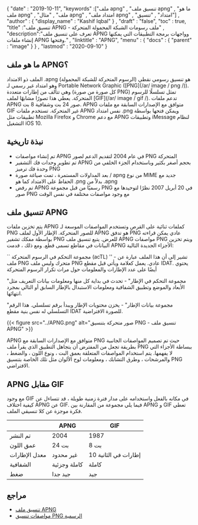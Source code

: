 {
  "date" : "2019-10-11",
  "keywords" :["ملف apng" , "تنسيق ملف apng" , "ما هو ملف apng" , "ملف" , "مثال apng" , "امتداد ملف apng" , "امتداد" , "تنسيق"] ,
  "author" : {
    "display_name" : "Kashif Iqbal"
} ,
  "draft" : "false",
  "toc" : true,
  "title" :"تنسيق ملف APNG - ملف رسومات الشبكة المحمولة المتحركة" ,
  "description":"تعرف على تنسيق ملف APNG وواجهات برمجة التطبيقات التي يمكنها إنشاء ملفات APNG وفتحها." ,
  "linktitle" : "APNG",
  "menu" : {
    "docs" : {
      "parent" : "image"
}
} ,
  "lastmod" : "2020-09-10"
}

## ما هو ملف APNG؟

الملف ذو الامتداد .apng (الرسوم المتحركة للشبكة المحمولة) هو تنسيق رسومي نقطي وهو امتداد غير رسمي لـ Portable Network Graphic ([PNG](/ar/ image / png /)). وهي تتألف من إطارات متعددة (كل صورة من صورة PNG) تمثل تسلسلًا للرسوم المتحركة. يعطي هذا تصورًا مشابهًا لملف [GIF](/ar/ image / gif /). تدعم ملفات APNG صور 24 بت وشفافية 8 بت. APNG متوافق مع الإصدارات السابقة مع ملفات GIF غير المتحركة. تستخدم ملفات APNG نفس امتداد .png ويمكن فتحها بواسطة تطبيقات مثل Mozilla Firefox و Chrome مع دعم APNG وتطبيقات iMessage لنظام التشغيل iOS 10.

## نبذة تاريخية

* تم إنشاء مواصفات APNG في عام 2004 لتقديم الدعم لصور PNG المتحركة
* تم تطوير وحدات فك التشفير APNG بحجم أصغر بكثير وباستخدام الجزء الخلفي من وحدة فك ترميز PNG
* بعد المداولات المستمرة ، تمت صياغة صورة / apng من نوع MIME جديد مع الحفاظ على الامتداد كما هو .png بدلاً من .apng
* تم رفض APNG رسميًا من قبل مجموعة PNG في 20 أبريل 2007 نظرًا لتوحيدها مع صور PNG مع وجود مواصفات مختلفة في نفس الوقت

## تنسيق ملف APNG

يتم تخزين ملفات APNG كملفات ثنائية على القرص وتستخدم المواصفات الموسعة لـ PNG للصور المتحركة. الإطار الأول لملف APNG هو تدفق PNG عادي يمكن قراءته بواسطة مفكك تشفير PNG للعرض. يتبع تنسيق ملف APNG مواصفات PNG ويتم تخزين البيانات في مقاطع تسمى قطع. ومع ذلك ، قدمت APNG الأجزاء الجديدة التالية:

`` مجموعة التحكم في الرسوم المتحركة (acTL) '' - تشير إلى أن هذا الملف عبارة عن ملف PNG متحرك وليس ملف PNG عادي. يعمل كعلامة ويأتي قبل مقطع IDAT. يحتوي أيضًا على عدد الإطارات والمعلومات حول مرات تكرار الرسوم المتحركة

"مجموعة التحكم في الإطار" - تحدث في بداية كل منها ومعلومات بيانات التعريف مثل الأبعاد والموضع وتطبيق الشفافية ومعلومات الاستبدال بالإطار السابق أو التالي بمجرد انتهائها.

"مجموعة بيانات الإطار" - يخزن محتويات الإطار ويبدأ برقم تسلسلي. هذا الرقم التسلسلي له نفس بنية مقطع IDAT للصورة الافتراضية.

{{< figure src="../APNG.png" alt="صور متحركة بتنسيق PNG - تنسيق ملف APNG" >}}

APNG متوافق مع الإصدارات السابقة مع PNG حيث تم تصميم المواصفات الجانبية بطريقة تجعل من المفترض أن يتجاهل التطبيق الذي يقرأ ملف PNG ببساطة الأجزاء التي لا يفهمها. يتم استخدام المواصفات المتعلقة بعمق البت ، ونوع اللون ، والضغط ، والمرشحات ، وطرق التشابك ، ومعلومات لوح الألوان مثل تلك الخاصة بتنسيق PNG الافتراضي.

## APNG مقابل GIF

مع وجود GIF في مكانه بالفعل واستخدامه على مدار فترة زمنية طويلة ، قد تتساءل عن كيفية اختلاف APNG عن GIF. فيما يلي مجموعة من المقارنة بين APNG و GIF تعطي فكرة موجزة عن كلا تنسيقي الملف.

|| APNG | GIF |
---|---|---|
| تم النشر | 2004 | 1987 |
| عمق اللون | 24 بت | 8 بت |
| معدل الإطارات | غير محدود | 10 إطارات في الثانية |
| الشفافية | كاملة وجزئية | كاملة |
| ضغط | جيد جدا | جيد |

## مراجع

* [تنسيق ملف APNG](https://en.wikipedia.org/wiki/APNG)
* [مواصفات تنسيق PNG الرسمية](https://www.w3.org/TR/PNG/)


